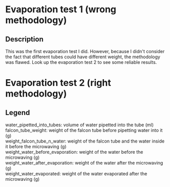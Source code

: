 # Evaporation test 1 (wrong methodology)

## Description

This was the first evaporation test I did. 
However, because I didn't consider the fact that different tubes could have different weight, the methodology was flawed.
Look up the evaporation test 2 to see some reliable results. 


# Evaporation test 2 (right methodology)

## Legend
water_pipetted_into_tubes: volume of water pipetted into the tube (ml)  
falcon_tube_weight: weight of the falcon tube before pipetting water into it (g)  
weight_falcon_tube_n_water: weight of the falcon tube and the water inside it before the microwaving (g)  
weight_water_before_evaporation: weight of the water before the microwaving (g)  
weight_water_after_evaporation: weight of the water after the microwaving (g)  
weight_water_evaporated: weight of the water evaporated after the microwaving (g)

